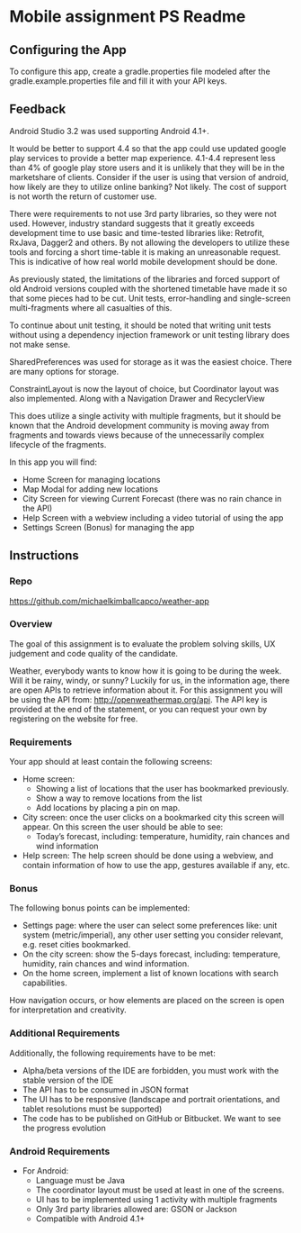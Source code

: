 # Mobile assignment PS Readme #

## Configuring the App ##

To configure this app, create a gradle.properties file modeled after the gradle.example.properties file and fill it with your API keys.

## Feedback ##

Android Studio 3.2 was used supporting Android 4.1+.

It would be better to support 4.4 so that the app could use updated google play services to provide a better map experience. 4.1-4.4 represent less than 4% of google play store users and it is unlikely that they will be in the marketshare of clients. Consider if the user is using that version of android, how likely are they to utilize online banking? Not likely. The cost of support is not worth the return of customer use.

There were requirements to not use 3rd party libraries, so they were not used. However, industry standard suggests that it greatly exceeds development time to use basic and time-tested libraries like: Retrofit, RxJava, Dagger2 and others. By not allowing the developers to utilize these tools and forcing a short time-table it is making an unreasonable request. This is indicative of how real world mobile development should be done.

As previously stated, the limitations of the libraries and forced support of old Android versions coupled with the shortened timetable have made it so that some pieces had to be cut. Unit tests, error-handling and single-screen multi-fragments where all casualties of this.

To continue about unit testing, it should be noted that writing unit tests without using a dependency injection framework or unit testing library does not make sense.

SharedPreferences was used for storage as it was the easiest choice. There are many options for storage.

ConstraintLayout is now the layout of choice, but Coordinator layout was also implemented. Along with a Navigation Drawer and RecyclerView

This does utilize a single activity with multiple fragments, but it should be known that the Android development community is moving away from fragments and towards views because of the unnecessarily complex lifecycle of the fragments.

In this app you will find:

* Home Screen for managing locations
* Map Modal for adding new locations
* City Screen for viewing Current Forecast (there was no rain chance in the API)
* Help Screen with a webview including a video tutorial of using the app
* Settings Screen (Bonus) for managing the app


## Instructions ##

### Repo ###

https://github.com/michaelkimballcapco/weather-app

### Overview ###

The goal of this assignment is to evaluate the problem solving skills, UX judgement and code quality of the candidate.

Weather, everybody wants to know how it is going to be during the week. Will it be rainy, windy, or sunny? Luckily for us, in the information age, there are open APIs to retrieve information about it.
For this assignment you will be using the API from: http://openweathermap.org/api. The API key is provided at the end of the statement, or you can request your own by registering on the website for free.

### Requirements ###

Your app should at least contain the following screens:

* Home screen:
	* Showing a list of locations that the user has bookmarked previously.
	* Show a way to remove locations from the list
	* Add locations by placing a pin on map.
* City screen: once the user clicks on a bookmarked city this screen will appear. On this screen the user should be able to see:
	* Today’s forecast, including: temperature, humidity, rain chances and wind information
* Help screen: The help screen should be done using a webview, and contain information of how to use the app, gestures available if any, etc.

### Bonus ###

The following bonus points can be implemented:

* Settings page: where the user can select some preferences like: unit system
(metric/imperial), any other user setting you consider relevant, e.g. reset cities
bookmarked.
* On the city screen: show the 5-days forecast, including: temperature, humidity, rain
chances and wind information.
* On the home screen, implement a list of known locations with search capabilities.

How navigation occurs, or how elements are placed on the screen is open for interpretation and creativity.

### Additional Requirements ###

Additionally, the following requirements have to be met:

* Alpha/beta versions of the IDE are forbidden, you must work with the stable version of
the IDE
* The API has to be consumed in JSON format
* The UI has to be responsive (landscape and portrait orientations, and tablet resolutions
must be supported)
* The code has to be published on GitHub or Bitbucket. We want to see the progress evolution

### Android Requirements ###

* For Android:
	* Language must be Java
	* The coordinator layout must be used at least in one of the screens.
	* UI has to be implemented using 1 activity with multiple fragments
	* Only 3rd party libraries allowed are: GSON or Jackson
	* Compatible with Android 4.1+



